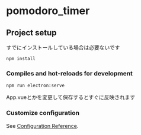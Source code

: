 # pomodoro_timer

## Project setup
すでにインストールしている場合は必要ないです
```
npm install
```

### Compiles and hot-reloads for development
```
npm run electron:serve
```
App.vueとかを変更して保存するとすぐに反映されます


### Customize configuration
See [Configuration Reference](https://cli.vuejs.org/config/).
